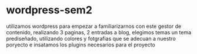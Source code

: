 # wordpress-sem2
utilizamos wordpress para empezar a familiarizarnos con este gestor de contenido, realizando 3 paginas, 2 entradas a blog, elegimos temas un tema prediseñado, utilizando colores y fotgrafias que  se adecuan a nuestro poryecto e insatamos los plugins necesarios para el proyecto

